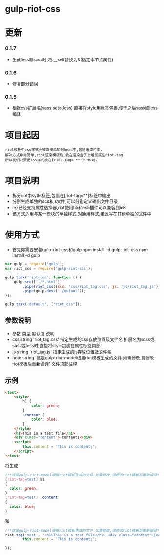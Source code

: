 gulp-riot-css
=============
# 更新
### 0.1.7
* 生成less和scss时,将.__self替换为&(指定本节点属性)
### 0.1.6
* 修复部分错误
### 0.1.5
* 根据css扩展名(sass,scss,less) 直接将style用标签包裹,便于之后sass或less编译

# 项目起因
    riot模板中css样式会被直接添加到head中,容易造成污染.
    解决方式非常简单,riot渲染模板后,会在渲染盒子上增加属性riot-tag
    所以我们只要把css样式放在[riot-tag="**"]中即可.

# 项目说明
* 拆分riot中sytle标签,包裹在[riot-tag=**]标签中输出
* 分别生成单独的scs和js文件,可以分别定义输出文件目录
* ie7已经支持属性选择器,riot使用h5和es5插件可以兼容到ie8
* 该方式适用与某一模块的单独样式,对通用样式,建议写在其他单独的文件中

# 使用方式
* 首先你需要安装gulp-riot-css和gulp
    npm install -d gulp-riot-css
    npm install -d gulp

```javascript
var gulp = require('gulp');
var riot_css = require('gulp-riot-css');

gulp.task('riot_css', function () {
    gulp.src(['./*.html'])
        .pipe(riot_css({css: 'css/riot_tag.css', js: 'js/riot_tag.js'}))
        .pipe(gulp.dest('./output'));
});

gulp.task('default', ["riot_css"]);

```

## 参数说明
* 参数 类型  默认值 说明
* css string 'riot_tag.css' 指定生成的css存放位置及文件名,扩展名为scss或sass或less时,直接将style包裹在属性标签内部
* js string 'riot_tag.js' 指定生成的js存放位置及文件名
* note string '这是gulp-riot-model根据riot模板生成的文件.如需修改,请修改riot模板后重新编译'  文件顶部注释

## 示例
```html
<test>
    <style>
        h1 {
            color: green;
        }
        .content {
            color: blue;
        }
    </style>
    <h1>This is a test file</h1>
    <div class="content">{content}</div>
    <script>
        this.content = 'This is content;';
    </script>
</test>
```
将生成
```css
/**这是gulp-riot-model根据riot模板生成的文件.如需修改,请修改riot模板后重新编译*/
[riot-tag=test] h1
{
  color: green;
}
[riot-tag=test] .content
{
  color: blue;
}
```
和
```javascript
/**这是gulp-riot-model根据riot模板生成的文件.如需修改,请修改riot模板后重新编译*/
riot.tag('test', '<h1>This is a test file</h1> <div class="content">{content}</div>', function(opts) {
        this.content = 'This is content;';

});
```
